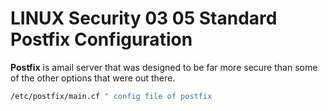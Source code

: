 # LINUX Security 03 05 Standard Postfix Configuration

**Postfix** is amail server that was designed to be far more secure than some of the other options that were out there.

```bash
/etc/postfix/main.cf " config file of postfix
```

